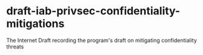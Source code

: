 draft-iab-privsec-confidentiality-mitigations
=============================================

The Internet Draft recording the program's draft on mitigating confidentiality threats
